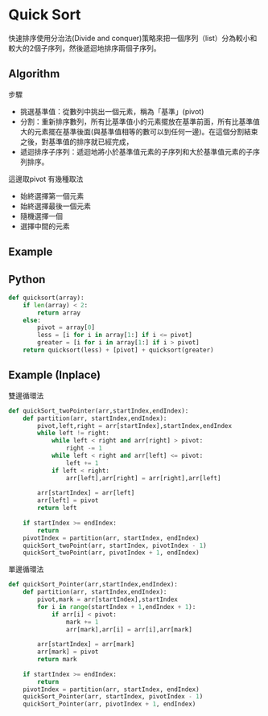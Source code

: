# Quick Sort 

快速排序使用分治法(Divide and conquer)策略來把一個序列（list）分為較小和較大的2個子序列，然後遞迴地排序兩個子序列。<br>

## Algorithm 

步驟
<ul>
    <li>挑選基準值：從數列中挑出一個元素，稱為「基準」(pivot)</li>
    <li>分割：重新排序數列，所有比基準值小的元素擺放在基準前面，所有比基準值大的元素擺在基準後面(與基準值相等的數可以到任何一邊)。在這個分割結束之後，對基準值的排序就已經完成，</li>
    <li>遞迴排序子序列：遞迴地將小於基準值元素的子序列和大於基準值元素的子序列排序。</li>
</ul>

這邊取pivot 有幾種取法
<ul>
    <li>始終選擇第一個元素</li>
    <li>始終選擇最後一個元素</li>
    <li>隨機選擇一個</li>
    <li>選擇中間的元素</li>
</ul>

## Example 

## Python

``` python
def quicksort(array):
    if len(array) < 2:
        return array
    else:
        pivot = array[0]
        less = [i for i in array[1:] if i <= pivot]
        greater = [i for i in array[1:] if i > pivot]
    return quicksort(less) + [pivot] + quicksort(greater)
```

## Example  (Inplace)

雙邊循環法
``` python
def quickSort_twoPointer(arr,startIndex,endIndex):            
    def partition(arr, startIndex,endIndex):  
        pivot,left,right = arr[startIndex],startIndex,endIndex
        while left != right:
            while left < right and arr[right] > pivot:
                right -= 1
            while left < right and arr[left] <= pivot:
                left += 1
            if left < right:
                arr[left],arr[right] = arr[right],arr[left]
        
        arr[startIndex] = arr[left]
        arr[left] = pivot
        return left
        
    if startIndex >= endIndex:
        return 
    pivotIndex = partition(arr, startIndex, endIndex)
    quickSort_twoPoint(arr, startIndex, pivotIndex - 1)
    quickSort_twoPoint(arr, pivotIndex + 1, endIndex)   

``` 
單邊循環法


``` python
def quickSort_Pointer(arr,startIndex,endIndex):            
    def partition(arr, startIndex,endIndex):  
        pivot,mark = arr[startIndex],startIndex
        for i in range(startIndex + 1,endIndex + 1):            
            if arr[i] < pivot:
                mark += 1
                arr[mark],arr[i] = arr[i],arr[mark]
        
        arr[startIndex] = arr[mark]
        arr[mark] = pivot
        return mark
        
    if startIndex >= endIndex:
        return 
    pivotIndex = partition(arr, startIndex, endIndex)
    quickSort_Pointer(arr, startIndex, pivotIndex - 1)
    quickSort_Pointer(arr, pivotIndex + 1, endIndex)   
``` 



























